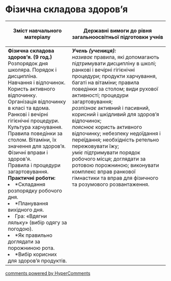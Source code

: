 <div id="hypercomments_widget" class="js-hypercomments-widget invisible"></div>

Фізична складова здоров’я
=============================================

<table>
<thead>
  <tr>
    <th width="40%" align="center"><p>Зміст навчального матеріалу</p></td>
    <th width="60%" align="center"><p>Державні вимоги до рівня загальноосвітньої підготовки учнів</p></td>
  </tr>
</thead>
<tbody>
  <tr>
    <td width="40%" style="vertical-align:top !important;">
    <b>Фізична складова здоров’я. (9 год.)</b><br>
    Розпорядок дня школяра. Порядок і дисципліна.<br>
    Навчання і відпочинок. Користь активного відпочинку. Організація відпочинку в класі та вдома.<br>
    Ранкові і вечірні гігієнічні процедури. Культура харчування. Правила поведінки за столом. Вітаміни, їх значення для здоров’я.<br>
    Фізичні вправи і здоров'я.<br>
    Правила і процедури загартовування.<br>
    <b>Практичні роботи:</b>
    <li>
    *Складання розпорядку робочого дня.
    </li>
    <li>
    *Планування вихідного дня.
    </li>
    <li>
    Гра: «Вдягни ляльку» (вибір одягу за погодою).
    </li>
    <li>
    *Як правильно доглядати за порожниною рота.
    </li>
    <li>
    *Вибір корисних для здоров’я продуктів.
    </li>
    </td>
    <td width="60%" style="vertical-align:top !important;">
    <i><b>Учень (учениця):</b></i><br>
    <i>називає</i> правила, які допомагають підтримувати дисципліну в школі; ранкові і вечірні гігієнічні процедури; продукти харчування, багаті на вітаміни; правила поведінки за столом; види рухової активності; процедури загартовування;<br>
    <i>розпізнає</i> активний і пасивний, корисний і шкідливий для здоров’я відпочинок;<br>
    <i>пояснює</i> користь активного відпочинку; небезпеку недоїдання і переїдання; необхідність ретельно пережовувати їжу;<br>
    <i>уміє</i> підтримувати порядок робочого місця; доглядати за ротовою порожниною; виконувати комплекс вправ ранкової гімнастики та вправ для фізичного та розумового розвантаження.<br>
	</td>
  </tr>
</tbody>
</table>

<div class="js-hypercomments-container">
<a href="http://hypercomments.com" class="hc-link" title="comments widget">comments powered by HyperComments</a>
</div>